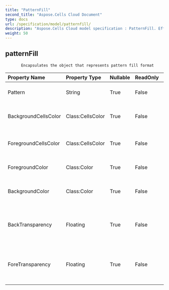 ```yaml
---
title: "PatternFill"
second_title: "Aspose.Cells Cloud Document"
type: docs
url: /specification/model/patternfill/
description: "Aspose.Cells Cloud model specification : PatternFill. Effortlessly handle Excel and other spreadsheet documents with features like opening, generating, editing, splitting, merging, comparing, and converting."
weight: 50
---
```


## **patternFill**

           Encapsulates the object that represents pattern fill format            

| Property Name | Property Type | Nullable |  ReadOnly | DefaultValue | Description | 
| :- | :- | :- |:- |  :- | :- |
| Pattern | String | True |  False |  | Gets or sets the fill pattern type  |  
| BackgroundCellsColor | Class:CellsColor | True |  False |  | Gets and sets the foreground  object.  |  
| ForegroundCellsColor | Class:CellsColor | True |  False |  | Gets and sets the foreground  object.  |  
| ForegroundColor | Class:Color | True |  False |  | Gets or sets the foreground .  |  
| BackgroundColor | Class:Color | True |  False |  | Gets or sets the background  of the .  |  
| BackTransparency | Floating | True |  False |  | Gets or sets the transparency of background color.  |  
| ForeTransparency | Floating | True |  False |  | Gets or sets the transparency of foreground color.  |  


